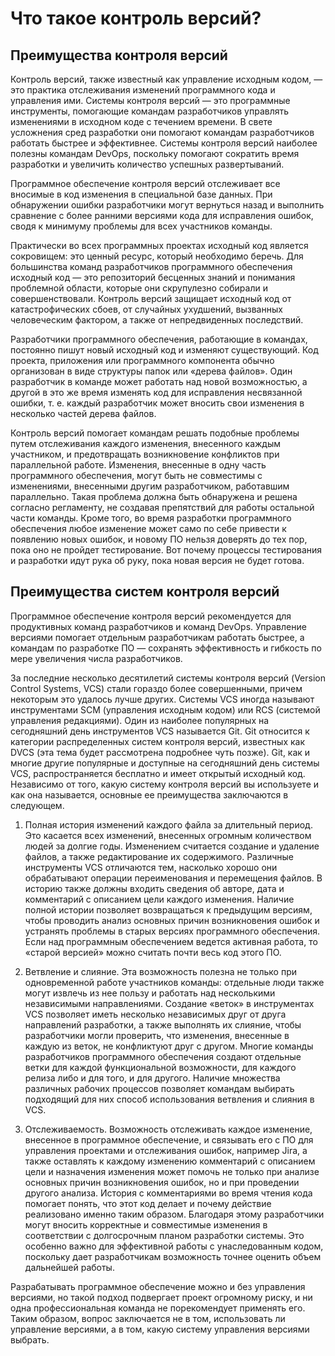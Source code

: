 # Что такое контроль версий?

## Преимущества контроля версий
Контроль версий, также известный как управление исходным кодом, — это практика отслеживания изменений программного кода и управления ими. Системы контроля версий — это программные инструменты, помогающие командам разработчиков управлять изменениями в исходном коде с течением времени. В свете усложнения сред разработки они помогают командам разработчиков работать быстрее и эффективнее. Системы контроля версий наиболее полезны командам DevOps, поскольку помогают сократить время разработки и увеличить количество успешных развертываний.

Программное обеспечение контроля версий отслеживает все вносимые в код изменения в специальной базе данных. При обнаружении ошибки разработчики могут вернуться назад и выполнить сравнение с более ранними версиями кода для исправления ошибок, сводя к минимуму проблемы для всех участников команды.

Практически во всех программных проектах исходный код является сокровищем: это ценный ресурс, который необходимо беречь. Для большинства команд разработчиков программного обеспечения исходный код — это репозиторий бесценных знаний и понимания проблемной области, которые они скрупулезно собирали и совершенствовали. Контроль версий защищает исходный код от катастрофических сбоев, от случайных ухудшений, вызванных человеческим фактором, а также от непредвиденных последствий.

Разработчики программного обеспечения, работающие в командах, постоянно пишут новый исходный код и изменяют существующий. Код проекта, приложения или программного компонента обычно организован в виде структуры папок или «дерева файлов». Один разработчик в команде может работать над новой возможностью, а другой в это же время изменять код для исправления несвязанной ошибки, т. е. каждый разработчик может вносить свои изменения в несколько частей дерева файлов.

Контроль версий помогает командам решать подобные проблемы путем отслеживания каждого изменения, внесенного каждым участником, и предотвращать возникновение конфликтов при параллельной работе. Изменения, внесенные в одну часть программного обеспечения, могут быть не совместимы с изменениями, внесенными другим разработчиком, работавшим параллельно. Такая проблема должна быть обнаружена и решена согласно регламенту, не создавая препятствий для работы остальной части команды. Кроме того, во время разработки программного обеспечения любое изменение может само по себе привести к появлению новых ошибок, и новому ПО нельзя доверять до тех пор, пока оно не пройдет тестирование. Вот почему процессы тестирования и разработки идут рука об руку, пока новая версия не будет готова.


## Преимущества систем контроля версий
Программное обеспечение контроля версий рекомендуется для продуктивных команд разработчиков и команд DevOps. Управление версиями помогает отдельным разработчикам работать быстрее, а командам по разработке ПО — сохранять эффективность и гибкость по мере увеличения числа разработчиков.

За последние несколько десятилетий системы контроля версий (Version Control Systems, VCS) стали гораздо более совершенными, причем некоторым это удалось лучше других. Системы VCS иногда называют инструментами SCM (управления исходным кодом) или RCS (системой управления редакциями). Один из наиболее популярных на сегодняшний день инструментов VCS называется Git. Git относится к категории распределенных систем контроля версий, известных как DVCS (эта тема будет рассмотрена подробнее чуть позже). Git, как и многие другие популярные и доступные на сегодняшний день системы VCS, распространяется бесплатно и имеет открытый исходный код. Независимо от того, какую систему контроля версий вы используете и как она называется, основные ее преимущества заключаются в следующем.

1. Полная история изменений каждого файла за длительный период. Это касается всех изменений, внесенных огромным количеством людей за долгие годы. Изменением считается создание и удаление файлов, а также редактирование их содержимого. Различные инструменты VCS отличаются тем, насколько хорошо они обрабатывают операции переименования и перемещения файлов. В историю также должны входить сведения об авторе, дата и комментарий с описанием цели каждого изменения. Наличие полной истории позволяет возвращаться к предыдущим версиям, чтобы проводить анализ основных причин возникновения ошибок и устранять проблемы в старых версиях программного обеспечения. Если над программным обеспечением ведется активная работа, то «старой версией» можно считать почти весь код этого ПО.

2. Ветвление и слияние. Эта возможность полезна не только при одновременной работе участников команды: отдельные люди также могут извлечь из нее пользу и работать над несколькими независимыми направлениями. Создание «веток» в инструментах VCS позволяет иметь несколько независимых друг от друга направлений разработки, а также выполнять их слияние, чтобы разработчики могли проверить, что изменения, внесенные в каждую из веток, не конфликтуют друг с другом. Многие команды разработчиков программного обеспечения создают отдельные ветки для каждой функциональной возможности, для каждого релиза либо и для того, и для другого. Наличие множества различных рабочих процессов позволяет командам выбирать подходящий для них способ использования ветвления и слияния в VCS.

3. Отслеживаемость. Возможность отслеживать каждое изменение, внесенное в программное обеспечение, и связывать его с ПО для управления проектами и отслеживания ошибок, например Jira, а также оставлять к каждому изменению комментарий с описанием цели и назначения изменения может помочь не только при анализе основных причин возникновения ошибок, но и при проведении другого анализа. История с комментариями во время чтения кода помогает понять, что этот код делает и почему действие реализовано именно таким образом. Благодаря этому разработчики могут вносить корректные и совместимые изменения в соответствии с долгосрочным планом разработки системы. Это особенно важно для эффективной работы с унаследованным кодом, поскольку дает разработчикам возможность точнее оценить объем дальнейшей работы.

Разрабатывать программное обеспечение можно и без управления версиями, но такой подход подвергает проект огромному риску, и ни одна профессиональная команда не порекомендует применять его. Таким образом, вопрос заключается не в том, использовать ли управление версиями, а в том, какую систему управления версиями выбрать.